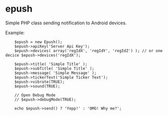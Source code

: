# epush
Simple PHP class sending notification to Android devices.


Example:

        $epush = new Epush();
        $epush->apiKey('Server Api Key');
        $epush->devices( array('regIdX', 'regIdY', 'regIdZ') ); // or one decice $epush->devices('regIdX');
        
        $epush->title( 'Simple Title' );
        $epush->subTitle( 'Simple Title' );
        $epush->message( 'Simple Message' );
        $epush->tickerText('Simple Ticker Text');
        $epush->vibrate(TRUE);
        $epush->sound(TRUE);
        
        // Open Debug Mode
        // $epush->debugMode(TRUE);
        
        echo $epush->send() ? 'Yepp!' : 'OMG! Why me?';
